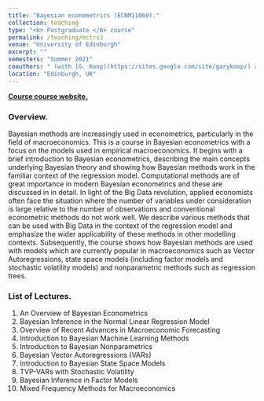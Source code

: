 ```yaml
---
title: "Bayesian econometrics (ECNM11060)."
collection: teaching
type: "<b> Postgraduate </b> course"
permalink: /teaching/mctrs3
venue: "University of Edinburgh"
excerpt: ""
semesters: "Summer 2021"
coauthors: " (with [G. Koop](https://sites.google.com/site/garykoop/) and P. Wu)"
location: "Edinburgh, UK"
---
```


[**Course course website.**](https://sites.google.com/site/garykoop/teaching/sgpe-bayesian-econometrics)

### Overview.
Bayesian methods are increasingly used in econometrics, particularly in the field of macroeconomics. This is a course in Bayesian econometrics with a focus on the models used in empirical macroeconomics. It begins with a brief introduction to Bayesian econometrics, describing the main concepts underlying Bayesian theory and showing how Bayesian methods work in the familiar context of the regression model. Computational methods are of great importance in modern Bayesian econometrics and these are discussed in in detail. In light of the Big Data revolution, applied economists often face the situation where the number of variables under consideration is large relative to the number of observations and conventional econometric methods do not work well. We describe various methods that can be used with Big Data in the context of the regression model and emphasize the wider applicability of these methods in other modelling contexts. Subsequently, the course shows how Bayesian methods are used with models which are currently popular in macroeconomics such as Vector Autoregressions, state space models (including factor models and stochastic volatility models) and nonparametric methods such as regression trees.

### List of Lectures.
1. An Overview of Bayesian Econometrics
2. Bayesian Inference in the Normal Linear Regression Model
3. Overview of Recent Advances in Macroeconomic Forecasting
4. Introduction to Bayesian Machine Learning Methods
5. Introduction to Bayesian Nonparametrics
6. Bayesian Vector Autoregressions (VARs)
7. Introduction to Bayesian State Space Models
8. TVP-VARs with Stochastic Volatility
9. Bayesian Inference in Factor Models
10. Mixed Frequency Methods for Macroeconomics

